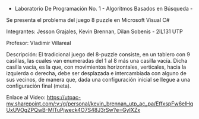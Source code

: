 - Laboratorio De Programación No. 1 - Algoritmos Basados en Búsqueda  -

Se presenta el problema del juego 8 puzzle en Microsoft Visual C#

Integrantes: Jesson Grajales, Kevin Brennan, Dilan Sobenis - 2IL131 UTP

Profesor: Vladimir Villareal

Descripción: El tradicional juego del 8-puzzle consiste, en un tablero con 9 casillas, las cuales van enumeradas del 1 al 8 más una casilla vacía. Dicha casilla vacía, es la que, con movimientos horizontales, verticales, hacia la izquierda o derecha, debe ser desplazada e intercambiada con alguno de sus vecinos, de manera que, dada una configuración inicial se llegue a una configuración final (meta).

Enlace al Video: https://utpac-my.sharepoint.com/:v:/g/personal/kevin_brennan_utp_ac_pa/EffxspFw6elHqUxUVOgZPQwB-MlTuPjweck4O7S48J3rSw?e=GyIXZx
